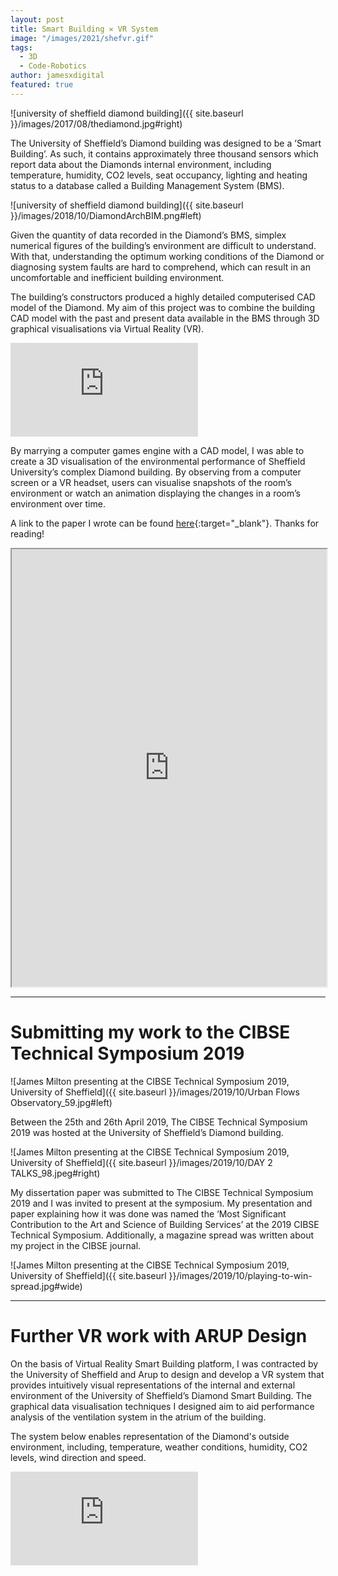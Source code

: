 ```yaml
---
layout: post
title: Smart Building ✕ VR System
image: "/images/2021/shefvr.gif"
tags:
  - 3D
  - Code-Robotics
author: jamesxdigital
featured: true
---
```


![university of sheffield diamond building]({{ site.baseurl }}/images/2017/08/thediamond.jpg#right)

The University of Sheffield’s Diamond building was designed to be a ’Smart Building’. As such, it contains approximately three thousand sensors which report data about the Diamonds internal environment, including temperature, humidity, CO2 levels, seat occupancy, lighting and heating status to a database called a Building Management System (BMS).

![university of sheffield diamond building]({{ site.baseurl }}/images/2018/10/DiamondArchBIM.png#left)

Given the quantity of data recorded in the Diamond’s BMS, simplex numerical figures of the building’s environment are difficult to understand. With that, understanding the optimum working conditions of the Diamond or diagnosing system faults are hard to comprehend, which can result in an uncomfortable and inefficient building environment.

The building’s constructors produced a highly detailed computerised CAD model of the Diamond. My aim of this project was to combine the building CAD model with the past and present data available in the BMS through 3D graphical visualisations via Virtual Reality (VR).

<iframe src='https://www.youtube.com/embed/xQKAFD06nfw?autoplay=0&loop=1' frameborder='0' allowfullscreen></iframe>

By marrying a computer games engine with a CAD model, I was able to create a 3D visualisation of the environmental performance of Sheffield University’s complex Diamond building. By observing from a computer screen or a VR headset, users can visualise snapshots of the room’s environment or watch an animation displaying the changes in a room’s environment over time.

A link to the paper I wrote can be found [here](https://drive.google.com/file/d/1VWfToNnsBRnYrwA7bb2ZM4RsqD3E11nj/view){:target="\_blank"}. Thanks for reading!

<iframe src="https://drive.google.com/file/d/17Txf8loNDrvLOboYrNfnUHdQVQ5cPO9s/preview" width="100%" height="700"></iframe>

---

# Submitting my work to the CIBSE Technical Symposium 2019

![James Milton presenting at the CIBSE Technical Symposium 2019, University of Sheffield]({{ site.baseurl }}/images/2019/10/Urban Flows Observatory_59.jpg#left)

Between the 25th and 26th April 2019, The CIBSE Technical Symposium 2019 was hosted at the University of Sheffield’s Diamond building.

![James Milton presenting at the CIBSE Technical Symposium 2019, University of Sheffield]({{ site.baseurl }}/images/2019/10/DAY 2 TALKS_98.jpeg#right)

My dissertation paper was submitted to The CIBSE Technical Symposium 2019 and I was invited to present at the symposium. My presentation and paper explaining how it was done was named the ‘Most Significant Contribution to the Art and Science of Building Services’ at the 2019 CIBSE Technical Symposium. Additionally, a magazine spread was written about my project in the CIBSE journal.

![James Milton presenting at the CIBSE Technical Symposium 2019, University of Sheffield]({{ site.baseurl }}/images/2019/10/playing-to-win-spread.jpg#wide)

---

# Further VR work with ARUP Design

On the basis of Virtual Reality Smart Building platform, I was contracted by the University of Sheffield and Arup to design and develop a VR system that provides intuitively visual representations of the internal and external environment of the University of Sheffield’s Diamond Smart Building. The graphical data visualisation techniques I designed aim to aid performance analysis of the ventilation system in the atrium of the building.

The system below enables representation of the Diamond's outside environment, including, temperature, weather conditions, humidity, CO2 levels, wind direction and speed.

<iframe src='https://www.youtube.com/embed/Tfb4hy4FFEY?autoplay=1&loop=1' frameborder='0' allowfullscreen></iframe>
